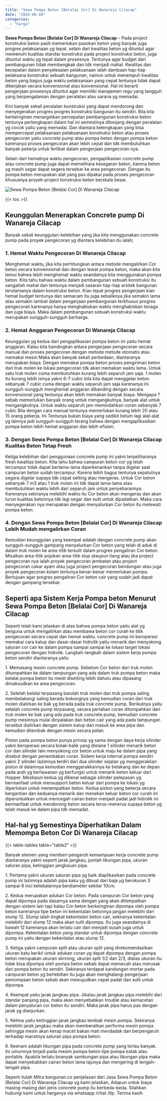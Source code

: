 ```yaml
---
title: "Sewa Pompa Beton [Belalai Cor] Di Wanareja Cilacap"
date: "2024-06-04"
categories: 
  - "harga"
---
```


**Sewa Pompa Beton \[Belalai Cor\] Di Wanareja Cilacap** – Pada project konstruksi beton pasti memerlukan pasokan beton yang banyak juga progres pelaksanaan yg tepat. selain dari kwalitas beton yg dituntut agar memenuhi kualitas standar konstruksi pada project konstruksi beton, juga dituntut waktu yg tepat dalam prosesnya. Tentunya agar budget dari pembangunan tidak membengkak dan tdk menjadi mahal. Kwalitas dan kecepatan dalam penyelesaian pelaksanaan ialah dambaan tiap-tiap pelaksana konstruksi sebuah bangunan, namun untuk menempuh kwalitas beton yang bagus juga waktu pelaksanaan yang cepat tentunya tidak dapat dikerjakan secara konvensional atau konvensional. Hal ini berarti pengerjaan prosesnya dituntut agar memiliki manajemen regu yang tangguh yang berpengalaman dengan peralatan atau sarana yg memadai.

Kini banyak sekali peralatan konstruksi yang dapat mendorong dan menyegerakan progres progres konstruksi bangunan itu sendiri. Bila kita berkeinginan menargetkan percepatan pembangunan konstruksi beton tentunya perlengkapan dalam hal ini semestinya ditunjang dengan peralatan yg cocok yaitu yang memadai. Dan diantara kelengkapan yang bisa mempercepat pelaksanaan pelaksanaan konstruksi beton atau proses pengecoran yaitu concrete pump atau pompa beton dengan pompa beton karenanya proses pengecoran akan lebih cepat dan tdk membutuhkan banyak pekerja untuk terlibat dalam pengerjaan pengecoran nya.

Selain dari hematnya waktu pengecoran, pengaplikasian concrete pump atau concrete pump juga dapat memelihara kesegaran beton, karena beton yg masih segar dapat segera tersebar ke area pengecoran. Dengan itu pompa beton merupakan alat yang pas dipakai pada proses pengecoran khususnya proyek-project konstruksi beton berskala besar.

![Sewa Pompa Beton [Belalai Cor] Di Wanareja Cilacap](/images/sewa-concrete-pump-37.png)

{{< toc >}}

## Keunggulan Menerapkan Concrete pump Di Wanareja Cilacap

Banyak sekali keunggulan-kelebihan yang jika kita menggunakan concrete pump pada proyek pengecoran yg diantara kelebihan itu ialah;

### 1\. Hemat Waktu Pengecoran Di Wanareja Cilacap

Menghemat waktu, jika kita perhitungkan antara metode mengalirkan Cor beton secara konvensional dan dengan lewat pompa beton, maka akan kita temui bahwa lebih menghemat waktu seandainya kita menggunakan pompa beton. Kita tahu bahwa waktu dalam pembangunan sebuah konstruksi itu sangatlah mahal dan tentunya menjadi sasaran tiap-tiap arsitek bangunan terutamanya dalam konstruksi beton. Kian tepat progres pengerjaan kian hemat budget tentunya dan semacam itu juga sebaliknya jika semakin lama atau semakin lambat dalam pengerjaan pembangunan terkhusus progres pengecoran karenanya hanya menghabiskan waktu menghabiskan tenaga dan juga biaya. Maka dalam pembangunan sebuah konstruksi waktu merupakan sungguh-sungguh berharga.

### 2\. Hemat Anggaran Pengecoran Di Wanareja Cilacap

Keunggulan yg kedua dari pengaplikasian pompa beton ini yaitu hemat anggaran. Kalau kita bandingkan antara pengerjaan pengecoran secara manual dan proses pengecoran dengan metode metode otomatis atau memakai mesin Maka akan banyak sekali perbedaan, diantaranya merupakan biaya. Dengan memakai pompa beton proses pengiriman beton dari truk molen ke lokasi pengecoran tdk akan memakan waktu lama. Untuk satu truk molen cuma membutuhkan kurang lebih separuh jam saja. 1 molen itu kurang lebih isinya yakni 6-7 cubic bila kita dapat menggelar beton sebanyak 7 cubic cuma dengan waktu separuh jam saja karenanya ini sungguh-sungguh menghemat anggaran dibanding dengan secara konvensional yang tentunya akan lebih memakan banyak biaya. Mengapa ? sebab memerlukan banyak orang untuk mengangkutnya, banyak alat untuk mengangkutnya. Untuk waktu separuh jam memindahkan coran sebanyak 7 cubic Bila dengan cara manual tentunya memerlukan kurang lebih 20 atau 15 orang pekerja. Ini Tentunya bukan biaya yang sedikit belum lagi alat-alat yg lainnya jadi sungguh-sungguh terang bahwa dengan mengaplikasikan pompa beton lebih hemat anggaran dan lebih efisien.

### 3\. Dengan Sewa Pompa Beton \[Belalai Cor\] Di Wanareja Cilacap Kualitas Beton Tetap Fresh

Ketiga kelebihan dari penggunaan concrete pump ini yakni terpeliharanya fresh kwalitas beton. Kita tahu bahwa campuran beton cor yg telah tercampur tidak dapat berlama-lama diperkenankan tanpa digelar saat campuran beton sudah tercampur. Karena lebih bagus tentunya sepatutnya segera digelar supaya tdk cepat setting atau mengeras. Untuk Cor beton sebanyak 7 m3 atau 1 truk molen ini tdk dapat lama-lama atau membutuhkan waktu lebih dari separuh jam untuk penyebarannya. Karenanya sekiranya melebihi waktu itu Cor beton akan mengeras dan akan turun kualitas betonnya tdk lagi segar dan sulit untuk dipadatkan. Maka cara menyegerakan nya merupakan dengan menyalurkan Cor beton itu melewati pompa beton.

### 4\. Dengan Sewa Pompa Beton \[Belalai Cor\] Di Wanareja Cilacap Lebih Mudah mengalirkan Coran

Kemudian keunggulan yang keempat adalah dengan concrete pump akan sungguh-sungguh gampang menyalurkan Cor beton yang telah di aduk di dalam truk molen ke area-titik tersulit dalam progres pengaliran Cor beton. Misalkan area-titik pojokan area-titik slup ataupun tiang atau jika project pengecoran nya ialah proyek pengecoran jembatan atau project pengecoran cakar ayam atau juga project pengecoran bendungan atau juga proyek pengecoran kolam tentunya benar-benar memerlukan pompa. Bertujuan agar progres pengaliran Cor beton cair yang sudah jadi dapat dengan gampang tersebar.

## Seperti apa Sistem Kerja Pompa beton Menurut Sewa Pompa Beton \[Belalai Cor\] Di Wanareja Cilacap

Seperti telah kami jelaskan di atas bahwa pompa beton yaitu alat yg berguna untuk mengalirkan atau membawa beton cor curah ke titik pengecoran secara cepat dan hemat waktu. concrete pump ini beroperasi memakai cara katup dan dasar-dasar hidrolik yaitu menarik dan menyokong saluran cor cair ke dalam pompa sampai sampai ke lokasi target lokasi pengecoran dengan hidrolik. Langkah-langkah dalam sistem kerja pompa beton sendiri diantaranya yaitu

1\. Memasang mesin concrete pump. Sebelum Cor beton dari truk molen ditumpahkan ke dalam tampungan yang ada dalam truk pompa beton maka belalai pompa beton itu mesti disetting lebih dahulu atau dipasang dimaksudkan ke area pengecoran.

2\. Setelah belalai terpasang barulah truk molen dan truk pompa saling membelakangi saling beradu bokongnya yang kemudian coran dari truk molen dialirkan ke bak yg berada pada truk concrete pump. Berikutnya yaitu setelah concrete pump terpasang, secara perlahan coran ditumpahkan dari truk molen ke bak yang ada pada truk concrete pump, kemudian concrete pump mesinnya mulai dinyalakan dan beton cair yang ada pada tampungan tersebut dialirkan dengan sistem katup dan masuk ke area pipa dan kemudian ditembak dengan mesin secara pelan.

Piston pada pompa beton punya prinsip yg sama dengan daya kerja silinder yakni beroperasi secara bolak-balik yang dimana 1 silinder menarik beton cor dan silinder lain menyokong cor beton untuk maju ke dalam pipa yang disebut dengan penembakan coran. Sistem kerja internal pompa sendiri yakni 2 silinder lazimnya terdiri dari dua silinder sejalan yg menggerakkan piston di dalamnya kemudian menggerakkannya ke belakang dan ke depan pada arah yg berlawanan yg berfungsi untuk menarik beton keluar dari Hopper. Meskipun kedua yg dikenal sebagai silinder pelepasan yg bermanfaat untuk mensupport beton keluar dari pompa ke lokasi yg diperlukan untuk menempatkan beton. Kedua piston yang bekerja secara bergantian dan keduanya menarik dan menekan keluar beton cor curah ini diperuntukkan untuk mencegah cairan beton menjadi padat jadi hidrolik ini bermanfaat untuk mendorong beton secara terus-menerus supaya beton yg telah masuk ke dalam pipa tdk memadat.

## Hal-hal yg Semestinya Diperhatikan Dalam Memompa Beton Cor Di Wanareja Cilacap

{{< table-tables table="table2" >}}

Banyak elemen yang memberi pengaruh kemampuan kerja concrete pump diantaranya yakni seperti jarak jangkau, jumlah tikungan pipa, ukuran saluran pipa, ketinggian jangkauan pipa.

1\. Pertama yakni ukuran saluran pipa yg baik diaplikasikan pada concrete pump ini lazimnya adalah pipa kaku yg dibuat dari baja yg berukuran 3 sampai 8 inci ketebalannya berdiameter sekitar 10cm.

2\. Kedua merupakan adukan Cor beton. Pada campuran Cor beton yang dapat dipompa pada dasarnya sama dengan yang akan ditempatkan dengan sistem lain tapi kalau Cor beton berkeinginan dipompa oleh pompa beton karenanya tipe beton ini kekentalan betonnya jangan melebihi dari slump 12. Slump ialah tingkat kekentalan beton cair, sekiranya kekentalan melebihi dari slump 12 maka akan sulit dipompa. Itu juga seandainya di bawah 12 karenanya akan terlalu cair dan menjadi susah juga untuk dipompa. Kekentalan beton yang standar untuk dipompa dengan concrete pump ini yaitu dengan kekentalan atau slump 12.

3\. Ketiga yakni campuran split atau ukuran split yang direkomendasikan ukuran batu kerikil untuk adukan coran yg dapat dipompa dengan pompa beton merupakan ukuran skrining, ukuran split 1/2 dan 2/3, diatas ukuran itu tidak bisa dipompa oleh pompa beton sebab dapat memecah atau merusak dari pompa beton itu sendiri. Sekiranya terdapat kandungan mortar pada campuran beton yg berlebihan itu juga akan menghalangi pengerjaan pemompaan beton sebab akan mewujudkan cepat padat dan sulit untuk dipompa.

4\. Keempat yaitu jarak jangkau pipa. Jikalau jarak jangkau pipa melebihi dari standar panjang pipa, maka akan menyebabkan trouble atau kemacetan dalam penyaluran cor beton itu sendiri. Maka jarak pipa harus pas dengan jarak yg dianjurkan.

5\. Kelima yaitu ketinggian jarak jangkau tembak mesin pompa. Sekiranya melebihi jarak jangkau maka akan memberatkan performa mesin pompa sehingga mesin akan kerap macet bakan mati mendadak dan berpengaruh terhadap macetnya saluran pipa pompa beton.

6\. Keenam adalah tikungan pipa pada concrete pump yang terlau banyak. Ini umumnya terjadi pada mesim pompa beton tipe pompa katak atau portable. Apabila terlalu bnanyak sambungan pipa atau tikungan pipa maka dapat menyebabkan cairan beton lama lajunya dan mengering di tengah-tengah pipa.

Seperti itulah Mitra bangunan.co penjelasan dari Jasa Sewa Pompa Beton \[Belalai Cor\] Di Wanareja Cilacap yg kami jelaskan, Adapun untuk biaya masing-masing dari jenis concrete pump itu berbeda-beda. Silahkan hubungi kami untuk harganya via whatsapp /chat /tlp. Terima kasih
